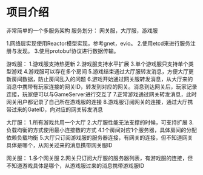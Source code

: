 # 项目介绍
非常简单的一个多服务架构
服务划分：
网关服，大厅服，游戏服

1.网络层实现使用Reactor模型实现，参考gnet，evio。
2.使用etcd来进行服务注册与发现。
3.使用protobuf协议进行数据传输。


游戏服：
1.游戏服支持热更新
2.游戏服支持水平扩展
3.单个游戏服只支持单个类型游戏
4.游戏服可以存在多个房间
5.游戏结束通过大厅服转发消息，方便大厅更新房间数据，防止房间乱入的问题
6.游戏开始通过网关服转发消息，从大厅来的消息中携带有玩家连接的网关ID，转发到对应的网关。消息到达网关后，玩家记录连接，玩家便可以与GameServer进行交互了
7.正常游戏通过网关转发消息，此时网关用户都记录了自己所在游戏服的连接
8.游戏服订阅网关的连接，通过大厅携带过来的GateID，向对应的网关转发消息

大厅服：
1.所有游戏共用一个大厅
2.大厅服性能无法支撑的时候，可支持扩展
3.负载均衡的方式使用最小连接数的方式
4.1个房间对应1个服务器，具体房间的分配依赖负载均衡
5.大厅只订阅游戏服的服务器连接，有网关的连接，但不知道网关具体是哪个，从网关过来的消息携带网关服ID

网关服：
1.多个网关服
2.网关只订阅大厅服的服务器列表，有游戏服的连接，但不知道游戏具体是哪个，从游戏服过来的消息携带游戏服ID

